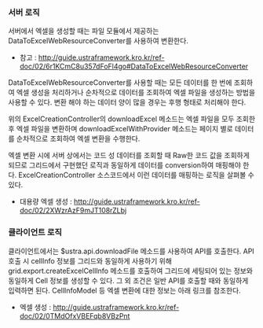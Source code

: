 ### 서버 로직
서버에서 엑셀을 생성할 때는 파일 모듈에서 제공하는 DataToExcelWebResourceConverter를 사용하여 변환한다.
- 참고 : http://guide.ustraframework.kro.kr/ref-doc/02/6r1KCmC8u357dFoFl4go#DataToExcelWebResourceConverter

DataToExcelWebResourceConverter를 사용할 때는 모든 데이터를 한 번에 조회하여 엑셀 생성을 처리하거나 순차적으로 데이터를 조회하여 엑셀 파일을 생성하는 방법을 사용할 수 있다. 변환 해야 하는 데이터 양이 많을 경우는 후행 형태로 처리해야 한다.

위의 ExcelCreationController의 downloadExcel 메소드는 엑셀 파일을 모두 조회한 후 엑셀 파일을 변환하며 downloadExcelWithProvider 메소드는 페이지 별로 데이터를 순차적으로 조회하여 엑셀 변환을 수행한다.

엑셀 변환 시에 서버 상에서는 코드 성 데이터를 조회할 때 Raw한 코드 값을 조회하게 되므로 그리드에서 구현했던 로직과 동일하게 데이터를 conversion하여 매핑해야 한다. ExcelCreationController 소스코드에서 이런 데이터를 매핑하는 로직을 살펴볼 수 있다.

- 대용량 엑셀 생성 : http://guide.ustraframework.kro.kr/ref-doc/02/2XWzrAzF9mJT108rZLbj


### 클라이언트 로직
클라이언트에서는 $ustra.api.downloadFile 메소드를 사용하여 API를 호출한다.
API 호출 시 cellInfo 정보를 그리드와 동일하게 사용하기 위해 grid.export.createExcelCellInfo 메소드를 호출하여 그리드에 세팅되어 있는 정보와 동일하게 Cell 정보를 생성할 수 있다.
그 외 조건은 일반 API를 호출할 때와 동일하게 입력하면 된다.
CellInfoModel 등 엑셀 변환에 대한 정보는 아래 링크를 참조한다.
- 엑셀 생성 : http://guide.ustraframework.kro.kr/ref-doc/02/0TMdOfxVBEFqb8VBzPnt


